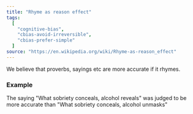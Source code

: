 ```yaml
---
title: "Rhyme as reason effect"
tags:
  [
    "cognitive-bias",
    "cbias-avoid-irreversible",
    "cbias-prefer-simple"
  ]
source: "https://en.wikipedia.org/wiki/Rhyme-as-reason_effect"
---
```


We believe that proverbs, sayings etc are more accurate if it rhymes.

### Example

The saying "What sobriety conceals, alcohol reveals" was judged to be more accurate than "What sobriety conceals, alcohol unmasks"